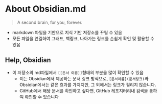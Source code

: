 # About Obsidian.md
> A second brain, for you, forever.

- markdown 파일을 기반으로 지식 기반 저장소를 꾸릴 수 있음
- 모든 파일을 연결하여 그래프, 백링크, 나아가는 링크를 손쉽게 확인 및 활용할 수 있음

## Help, Obsidian
- 이 저장소의 md파일에서 `[[문서 이름]]`형태의 부분을 많이 확인할 수 있음
	- 이는 Obsidian에서 제공하는 문서 링크 방식으로, `[문서이름](문서링크)`와 Obsidian에서는 같은 효과를 가지지만, 그 외에서는 링크가 걸리지 않습니다.
	- GitHub에서 해당 문서를 확인하고 싶다면, GitHub 레포지터리내 검색을 통하여 확인할 수 있습니다